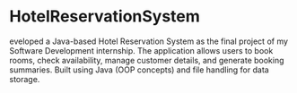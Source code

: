 # HotelReservationSystem
eveloped a Java-based Hotel Reservation System as the final project of my Software Development internship. The application allows users to book rooms, check availability, manage customer details, and generate booking summaries.  Built using Java (OOP concepts) and file handling for data storage. 
